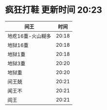 # 疯狂打鞋 更新时间 20:23

| 间王   | 时间    |
|--------|-------|
| 地疙16重-火山糊多 | 20:18 |
| 地狱16重 | 20:18 |
| 地狱1重 | 20:18 |
| 地狱3重 | 20:20 |
| 地狱重 | 20:20 |
| 间王兢 | 20:21 |
| 闻王不 | 20:21 |
| 阎王 | 20:21 |